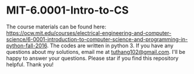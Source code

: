 # MIT-6.0001-Intro-to-CS
The course materials can be found here: https://ocw.mit.edu/courses/electrical-engineering-and-computer-science/6-0001-introduction-to-computer-science-and-programming-in-python-fall-2016.
The codes are written in python 3. If you have any questions about my solutions, email me at tuthang102@gmail.com. I'll be happy to answer your questions. Please star if you find this repository helpful. Thank you!
